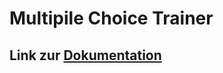Multipile Choice Trainer
============
Link zur [Dokumentation](https://scm.thm.de/redmine/projects/mc-trainer/wiki/Entwicklerdokumentation)
------------
